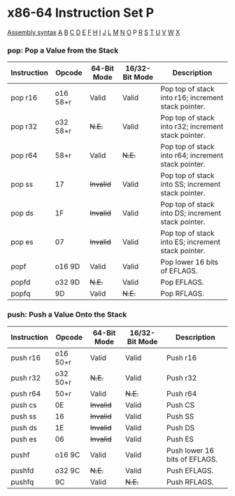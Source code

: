 x86-64 Instruction Set P
========================

[Assembly syntax](AssemblyX64.md)
[A](AssemblyX64A.md) [B](AssemblyX64B.md) [C](AssemblyX64C.md)
[D](AssemblyX64D.md) [E](AssemblyX64E.md) [F](AssemblyX64F.md)
[H](AssemblyX64H.md) [I](AssemblyX64I.md) [J](AssemblyX64J.md)
[L](AssemblyX64L.md) [M](AssemblyX64M.md) [N](AssemblyX64N.md)
[O](AssemblyX64O.md) P [R](AssemblyX64R.md)
[S](AssemblyX64S.md) [T](AssemblyX64T.md) [U](AssemblyX64U.md)
[V](AssemblyX64V.md) [W](AssemblyX64W.md) [X](AssemblyX64X.md)

### pop: Pop a Value from the Stack

| Instruction | Opcode   | 64-Bit Mode | 16/32-Bit Mode | Description                                         |
| ----------- | -------- | ----------- | -------------- | --------------------------------------------------- |
| pop r16     | o16 58+r | Valid       | Valid          | Pop top of stack into r16; increment stack pointer. |
| pop r32     | o32 58+r | ~~N.E.~~    | Valid          | Pop top of stack into r32; increment stack pointer. |
| pop r64     | 58+r     | Valid       | ~~N.E.~~       | Pop top of stack into r64; increment stack pointer. |
| pop ss      | 17       | ~~Invalid~~ | Valid          | Pop top of stack into SS; increment stack pointer.  |
| pop ds      | 1F       | ~~Invalid~~ | Valid          | Pop top of stack into DS; increment stack pointer.  |
| pop es      | 07       | ~~Invalid~~ | Valid          | Pop top of stack into ES; increment stack pointer.  |
| popf        | o16 9D   | Valid       | Valid          | Pop lower 16 bits of EFLAGS.                        |
| popfd       | o32 9D   | ~~N.E.~~    | Valid          | Pop EFLAGS.                                         |
| popfq       | 9D       | Valid       | ~~N.E.~~       | Pop RFLAGS.                                         |

### push: Push a Value Onto the Stack

| Instruction | Opcode   | 64-Bit Mode | 16/32-Bit Mode | Description                  |
| ----------- | -------- | ----------- | -------------- | ---------------------------- |
| push r16    | o16 50+r | Valid       | Valid          | Push r16                     |
| push r32    | o32 50+r | ~~N.E.~~    | Valid          | Push r32                     |
| push r64    | 50+r     | Valid       | ~~N.E.~~       | Push r64                     |
| push cs     | 0E       | ~~Invalid~~ | Valid          | Push CS                      |
| push ss     | 16       | ~~Invalid~~ | Valid          | Push SS                      |
| push ds     | 1E       | ~~Invalid~~ | Valid          | Push DS                      |
| push es     | 06       | ~~Invalid~~ | Valid          | Push ES                      |
| pushf       | o16 9C   | Valid       | Valid          | Push lower 16 bits of EFLAGS.|
| pushfd      | o32 9C   | ~~N.E.~~    | Valid          | Push EFLAGS.                 |
| pushfq      | 9C       | Valid       | ~~N.E.~~       | Push RFLAGS.                 |
